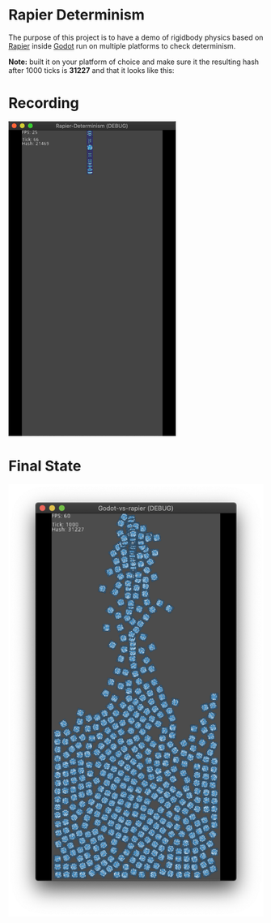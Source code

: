 # Rapier Determinism

The purpose of this project is to have a demo of rigidbody physics based on [Rapier](https://rapier.rs) inside [Godot](https://godotengine.org) run on multiple platforms to check determinism.

**Note:** built it on your platform of choice and make sure it the resulting hash after 1000 ticks is **31227** and that it looks like this:

# Recording

![demo](recording.gif)

# Final State

![img](result.png)